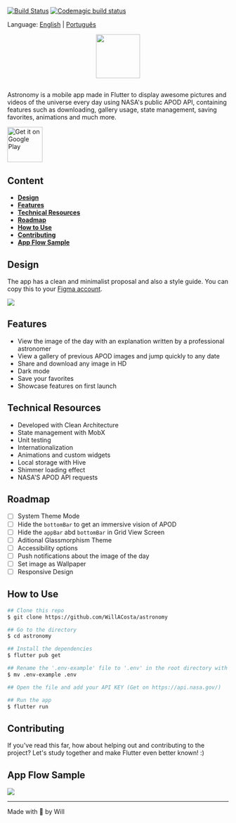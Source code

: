 [![Build Status](https://app.travis-ci.com/WillACosta/astronomy.svg?branch=main)](https://app.travis-ci.com/WillACosta/astronomy)
[![Codemagic build status](https://api.codemagic.io/apps/616815ff2286885f07ff24ef/616815ff2286885f07ff24ee/status_badge.svg)](https://codemagic.io/apps/616815ff2286885f07ff24ef/616815ff2286885f07ff24ee/latest_build)

Language: [English](https://github.com/WillACosta/astronomy) | [Português](https://github.com/WillACosta/astronomy/tree/main/translations/pt-BR)

<div align="center" border-radius="100px">
  <img src="https://imgur.com/U1p21DT.png" width="100" height="100" />
</div>

##

Astronomy is a mobile app made in Flutter to display awesome pictures and videos of the universe every day using NASA's public APOD API, containing features such as downloading, gallery usage, state management, saving favorites, animations and much more.

<a href='https://play.google.com/store/apps/details?id=com.application.astronomy&pcampaignid=pcampaignidMKT-Other-global-all-co-prtnr-py-PartBadge-Mar2515-1'>
  <img alt='Get it on Google Play' src='https://play.google.com/intl/pt-BR/badges/static/images/badges/en_badge_web_generic.png' height="80" />
</a>

## Content

- **[Design](#design)**
- **[Features](#features)**
- **[Technical Resources](#technical-resources)**
- **[Roadmap](#roadmap)**
- **[How to Use](#how-to-use)**
- **[Contributing](#contributing)**
- **[App Flow Sample](#app-flow-sample)**

## Design

The app has a clean and minimalist proposal and also a style guide. You can copy this to your [Figma account](https://www.figma.com/file/3vfTFRteEH1hAvT6D5igl0/Astronomy-App-Concept?node-id=157%3A14).

<img src='https://i.imgur.com/KIzTLgV.jpg' />

## Features

- View the image of the day with an explanation written by a professional astronomer
- View a gallery of previous APOD images and jump quickly to any date
- Share and download any image in HD
- Dark mode
- Save your favorites
- Showcase features on first launch

## Technical Resources

- Developed with Clean Architecture
- State management with MobX
- Unit testing
- Internationalization
- Animations and custom widgets
- Local storage with Hive
- Shimmer loading effect
- NASA'S APOD API requests

## Roadmap

- [ ] System Theme Mode
- [ ] Hide the `bottomBar` to get an immersive vision of APOD
- [ ] Hide the `appBar` abd `bottomBar` in Grid View Screen
- [ ] Aditional Glassmorphism Theme
- [ ] Accessibility options
- [ ] Push notifications about the image of the day
- [ ] Set image as Wallpaper
- [ ] Responsive Design

## How to Use

```bash
## Clone this repo
$ git clone https://github.com/WillACosta/astronomy

## Go to the directory
$ cd astronomy

## Install the dependencies
$ flutter pub get

## Rename the '.env-example' file to '.env' in the root directory with
$ mv .env-example .env

## Open the file and add your API KEY (Get on https://api.nasa.gov/)

## Run the app
$ flutter run
```

## Contributing

If you've read this far, how about helping out and contributing to the project? Let's study together and make Flutter even better known! :)

## App Flow Sample

<img src="github/sample.gif" />

---

Made with 🖤 by Will
